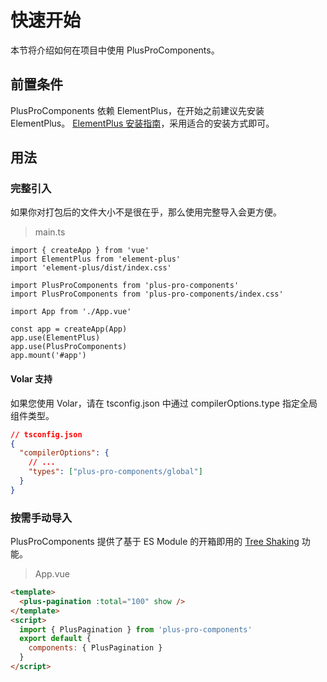 # 快速开始

本节将介绍如何在项目中使用 PlusProComponents。

## 前置条件

PlusProComponents 依赖 ElementPlus，在开始之前建议先安装 ElementPlus。
[ElementPlus 安装指南](https://element.eleme.cn/#/zh-CN/component/quickstart)，采用适合的安装方式即可。

## 用法

### 完整引入

如果你对打包后的文件大小不是很在乎，那么使用完整导入会更方便。

> main.ts

```typescript{5,6,12}
import { createApp } from 'vue'
import ElementPlus from 'element-plus'
import 'element-plus/dist/index.css'

import PlusProComponents from 'plus-pro-components'
import PlusProComponents from 'plus-pro-components/index.css'

import App from './App.vue'

const app = createApp(App)
app.use(ElementPlus)
app.use(PlusProComponents)
app.mount('#app')
```

#### Volar 支持

如果您使用 Volar，请在 tsconfig.json 中通过 compilerOptions.type 指定全局组件类型。

```json
// tsconfig.json
{
  "compilerOptions": {
    // ...
    "types": ["plus-pro-components/global"]
  }
}
```

### 按需手动导入

PlusProComponents 提供了基于 ES Module 的开箱即用的 [Tree Shaking](https://webpack.js.org/guides/tree-shaking/) 功能。

> App.vue

```html
<template>
  <plus-pagination :total="100" show />
</template>
<script>
  import { PlusPagination } from 'plus-pro-components'
  export default {
    components: { PlusPagination }
  }
</script>
```
